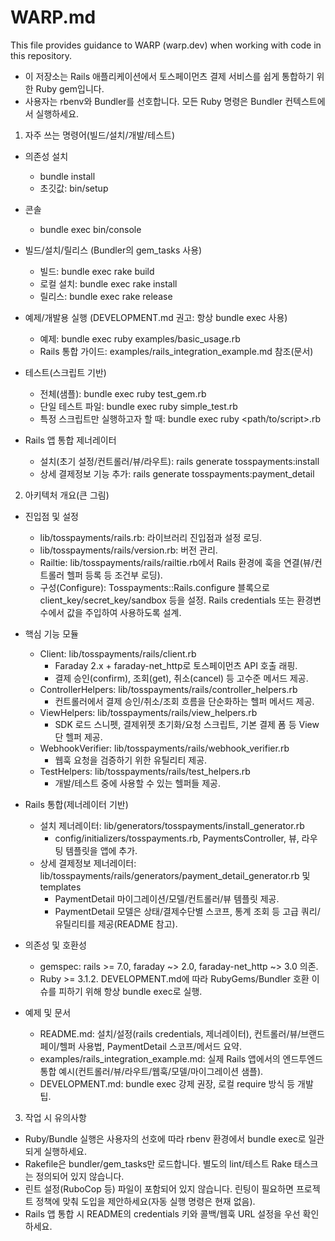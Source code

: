 # WARP.md

This file provides guidance to WARP (warp.dev) when working with code in this repository.

- 이 저장소는 Rails 애플리케이션에서 토스페이먼츠 결제 서비스를 쉽게 통합하기 위한 Ruby gem입니다.
- 사용자는 rbenv와 Bundler를 선호합니다. 모든 Ruby 명령은 Bundler 컨텍스트에서 실행하세요.

1) 자주 쓰는 명령어(빌드/설치/개발/테스트)

- 의존성 설치
  - bundle install
  - 초깃값: bin/setup

- 콘솔
  - bundle exec bin/console

- 빌드/설치/릴리스 (Bundler의 gem_tasks 사용)
  - 빌드: bundle exec rake build
  - 로컬 설치: bundle exec rake install
  - 릴리스: bundle exec rake release

- 예제/개발용 실행 (DEVELOPMENT.md 권고: 항상 bundle exec 사용)
  - 예제: bundle exec ruby examples/basic_usage.rb
  - Rails 통합 가이드: examples/rails_integration_example.md 참조(문서)

- 테스트(스크립트 기반)
  - 전체(샘플): bundle exec ruby test_gem.rb
  - 단일 테스트 파일: bundle exec ruby simple_test.rb
  - 특정 스크립트만 실행하고자 할 때: bundle exec ruby <path/to/script>.rb

- Rails 앱 통합 제너레이터
  - 설치(초기 설정/컨트롤러/뷰/라우트): rails generate tosspayments:install
  - 상세 결제정보 기능 추가: rails generate tosspayments:payment_detail

2) 아키텍처 개요(큰 그림)

- 진입점 및 설정
  - lib/tosspayments/rails.rb: 라이브러리 진입점과 설정 로딩.
  - lib/tosspayments/rails/version.rb: 버전 관리.
  - Railtie: lib/tosspayments/rails/railtie.rb에서 Rails 환경에 훅을 연결(뷰/컨트롤러 헬퍼 등록 등 조건부 로딩).
  - 구성(Configure): Tosspayments::Rails.configure 블록으로 client_key/secret_key/sandbox 등을 설정. Rails credentials 또는 환경변수에서 값을 주입하여 사용하도록 설계.

- 핵심 기능 모듈
  - Client: lib/tosspayments/rails/client.rb
    - Faraday 2.x + faraday-net_http로 토스페이먼츠 API 호출 래핑.
    - 결제 승인(confirm), 조회(get), 취소(cancel) 등 고수준 메서드 제공.
  - ControllerHelpers: lib/tosspayments/rails/controller_helpers.rb
    - 컨트롤러에서 결제 승인/취소/조회 흐름을 단순화하는 헬퍼 메서드 제공.
  - ViewHelpers: lib/tosspayments/rails/view_helpers.rb
    - SDK 로드 스니펫, 결제위젯 초기화/요청 스크립트, 기본 결제 폼 등 View 단 헬퍼 제공.
  - WebhookVerifier: lib/tosspayments/rails/webhook_verifier.rb
    - 웹훅 요청을 검증하기 위한 유틸리티 제공.
  - TestHelpers: lib/tosspayments/rails/test_helpers.rb
    - 개발/테스트 중에 사용할 수 있는 헬퍼들 제공.

- Rails 통합(제너레이터 기반)
  - 설치 제너레이터: lib/generators/tosspayments/install_generator.rb
    - config/initializers/tosspayments.rb, PaymentsController, 뷰, 라우팅 템플릿을 앱에 추가.
  - 상세 결제정보 제너레이터: lib/tosspayments/rails/generators/payment_detail_generator.rb 및 templates
    - PaymentDetail 마이그레이션/모델/컨트롤러/뷰 템플릿 제공.
    - PaymentDetail 모델은 상태/결제수단별 스코프, 통계 조회 등 고급 쿼리/유틸리티를 제공(README 참고).

- 의존성 및 호환성
  - gemspec: rails >= 7.0, faraday ~> 2.0, faraday-net_http ~> 3.0 의존.
  - Ruby >= 3.1.2. DEVELOPMENT.md에 따라 RubyGems/Bundler 호환 이슈를 피하기 위해 항상 bundle exec로 실행.

- 예제 및 문서
  - README.md: 설치/설정(rails credentials, 제너레이터), 컨트롤러/뷰/브랜드페이/헬퍼 사용법, PaymentDetail 스코프/메서드 요약.
  - examples/rails_integration_example.md: 실제 Rails 앱에서의 엔드투엔드 통합 예시(컨트롤러/뷰/라우트/웹훅/모델/마이그레이션 샘플).
  - DEVELOPMENT.md: bundle exec 강제 권장, 로컬 require 방식 등 개발 팁.

3) 작업 시 유의사항

- Ruby/Bundle 실행은 사용자의 선호에 따라 rbenv 환경에서 bundle exec로 일관되게 실행하세요.
- Rakefile은 bundler/gem_tasks만 로드합니다. 별도의 lint/테스트 Rake 태스크는 정의되어 있지 않습니다.
- 린트 설정(RuboCop 등) 파일이 포함되어 있지 않습니다. 린팅이 필요하면 프로젝트 정책에 맞춰 도입을 제안하세요(자동 실행 명령은 현재 없음).
- Rails 앱 통합 시 README의 credentials 키와 콜백/웹훅 URL 설정을 우선 확인하세요.

